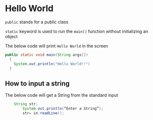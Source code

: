 # Hello World

`public` stands for a public class

`static` keyword is used to run the `main()` function without initializing an object

The below code will print `Hello World` in the screen

```java
public static void main(String args[])
  {
    System.out.println("Hello World!!")
  }
```

## How to input a string

The below code will get a String from the standard input

```java
    String str;
	 	System.out.println(“Enter a String”);
		str= in.readLine();
```

